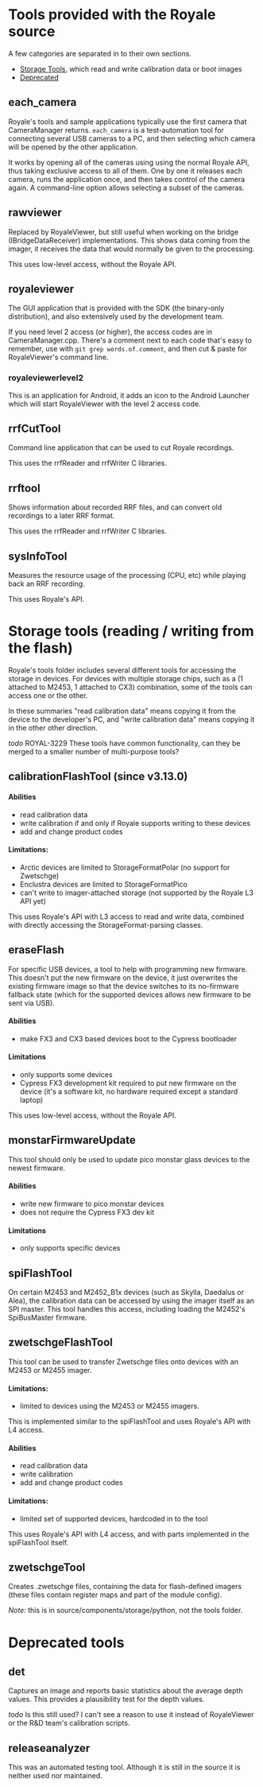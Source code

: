 Tools provided with the Royale source
=====================================

A few categories are separated in to their own sections.

* [Storage Tools](#storage), which read and write calibration data or boot images
* [Deprecated](#deprecated)

each\_camera
------------

Royale's tools and sample applications typically use the first camera that CameraManager returns.
`each_camera` is a test-automation tool for connecting several USB cameras to a PC, and then
selecting which camera will be opened by the other application.

It works by opening all of the cameras using using the normal Royale API, thus taking exclusive
access to all of them.  One by one it releases each camera, runs the application once, and then
takes control of the camera again.  A command-line option allows selecting a subset of the cameras.

rawviewer
---------

Replaced by RoyaleViewer, but still useful when working on the bridge (IBridgeDataReceiver)
implementations.  This shows data coming from the imager, it receives the data that would normally
be given to the processing.

This uses low-level access, without the Royale API.

royaleviewer
------------

The GUI application that is provided with the SDK (the binary-only distribution), and also
extensively used by the development team.

If you need level 2 access (or higher), the access codes are in CameraManager.cpp. There's a comment
next to each code that's easy to remember, use with `git grep words.of.comment`, and then cut &
paste for RoyaleViewer's command line.

### royaleviewerlevel2

This is an application for Android, it adds an icon to the Android Launcher which will start
RoyaleViewer with the level 2 access code.

rrfCutTool
----------

Command line application that can be used to cut Royale recordings.

This uses the rrfReader and rrfWriter C libraries.


rrftool
-------

Shows information about recorded RRF files, and can convert old recordings to a later RRF format.

This uses the rrfReader and rrfWriter C libraries.

sysInfoTool
-----------

Measures the resource usage of the processing (CPU, etc) while playing back an RRF recording.

This uses Royale's API.

# <a name="storage"></a> Storage tools (reading / writing from the flash)

Royale's tools folder includes several different tools for accessing the storage in devices. For
devices with multiple storage chips, such as a (1 attached to M2453, 1 attached to CX3) combination,
some of the tools can access one or the other.

In these summaries "read calibration data" means copying it from the device to the developer's PC,
and "write calibration data" means copying it in the other other direction.

*todo* ROYAL-3229 These tools have common functionality, can they be merged to a smaller number of
multi-purpose tools?

calibrationFlashTool (since v3.13.0)
------------------------------------

#### Abilities

* read calibration data
* write calibration if and only if Royale supports writing to these devices
* add and change product codes

#### Limitations:

* Arctic devices are limited to StorageFormatPolar (no support for Zwetschge)
* Enclustra devices are limited to StorageFormatPico
* can't write to imager-attached storage (not supported by the Royale L3 API yet)

This uses Royale's API with L3 access to read and write data, combined with directly accessing the
StorageFormat-parsing classes.

eraseFlash
----------

For specific USB devices, a tool to help with programming new firmware.  This doesn't put the new
firmware on the device, it just overwrites the existing firmware image so that the device switches
to its no-firmware fallback state (which for the supported devices allows new firmware to be sent
via USB).

#### Abilities

* make FX3 and CX3 based devices boot to the Cypress bootloader

#### Limitations

* only supports some devices
* Cypress FX3 development kit required to put new firmware on the device (it's a software kit, no
  hardware required except a standard laptop)

This uses low-level access, without the Royale API.

monstarFirmwareUpdate
-------------------------

This tool should only be used to update pico monstar glass devices to the newest firmware.

#### Abilities

* write new firmware to pico monstar devices
* does not require the Cypress FX3 dev kit

#### Limitations

* only supports specific devices

spiFlashTool
------------

On certain M2453 and M2452\_B1x devices (such as Skylla, Daedalus or Alea), the calibration data can
be accessed by using the imager itself as an SPI master. This tool handles this access, including
loading the M2452's SpiBusMaster firmware.

zwetschgeFlashTool
------------------

This tool can be used to transfer Zwetschge files onto devices with an M2453 or M2455 imager.

#### Limitations:

* limited to devices using the M2453 or M2455 imagers.

This is implemented similar to the spiFlashTool and uses Royale's API with L4 access.

#### Abilities

* read calibration data
* write calibration
* add and change product codes

#### Limitations:

* limited set of supported devices, hardcoded in to the tool

This uses Royale's API with L4 access, and with parts implemented in the
spiFlashTool itself.

zwetschgeTool
-------------

Creates .zwetschge files, containing the data for flash-defined imagers (these files contain
register maps and part of the module config).

*Note:* this is in source/components/storage/python, not the tools folder.


# <a name="deprecated"></a> Deprecated tools

det
---

Captures an image and reports basic statistics about the average depth values.  This provides a
plausibility test for the depth values.

*todo* Is this still used? I can't see a reason to use it instead of RoyaleViewer or the R&D team's
calibration scripts.

releaseanalyzer
---------------

This was an automated testing tool.  Although it is still in the source it is neither used nor
maintained.
